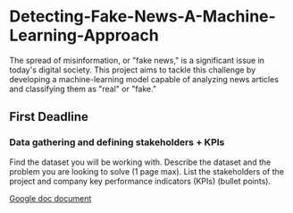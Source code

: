 # Detecting-Fake-News-A-Machine-Learning-Approach
The spread of misinformation, or "fake news," is a significant issue in today's digital society. This project aims to tackle this challenge by developing a machine-learning model capable of analyzing news articles and classifying them as "real" or "fake."


## First Deadline
### Data gathering and defining stakeholders + KPIs
Find the dataset you will be working with. Describe the dataset and the problem you are looking to solve (1 page max). List the stakeholders of the project and company key performance indicators (KPIs) (bullet points).

[Google doc document](https://docs.google.com/document/d/11QYoArg_Tspz9DMUaUZW-JQ5L7bWfVSuiV1cnxe9IOw/edit?usp=sharing)
